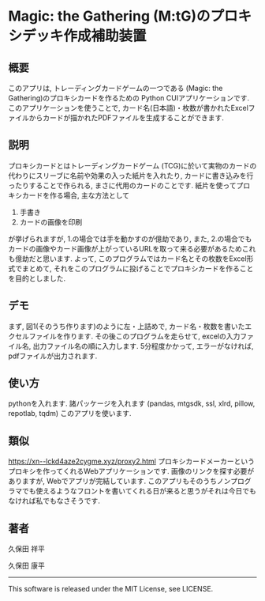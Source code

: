 Magic: the Gathering (M:tG)のプロキシデッキ作成補助装置
====
## 概要
このアプリは, トレーディングカードゲームの一つである (Magic: the Gathering)のプロキシカードを作るための Python CUIアプリケーションです. このアプリケーションを使うことで, カード名(日本語)・枚数が書かれたExcelファイルからカードが描かれたPDFファイルを生成することができます.

## 説明
プロキシカードとはトレーディングカードゲーム (TCG)に於いて実物のカードの代わりにスリーブに名前や効果の入った紙片を入れたり, カードに書き込みを行ったりすることで作られる, まさに代用のカードのことです. 紙片を使ってプロキシカードを作る場合, 主な方法として
1. 手書き
2. カードの画像を印刷

が挙げられますが, 1.の場合では手を動かすのが億劫であり, また, 2.の場合でもカードの画像やカード画像が上がっているURLを取って来る必要があるためこれも億劫だと思います. よって, このプログラムではカード名とその枚数をExcel形式でまとめて, それをこのプログラムに投げることでプロキシカードを作ることを目的としました. 
## デモ
まず, 図1(そのうち作ります)のように左・上詰めで, カード名・枚数を書いたエクセルファイルを作ります. その後このプログラムを走らせて, excelの入力ファイル名, 出力ファイル名の順に入力します. 5分程度かかって, エラーがなければ, pdfファイルが出力されます.

## 使い方
pythonを入れます.
諸パッケージを入れます (pandas, mtgsdk, ssl, xlrd, pillow, repotlab, tqdm)
このアプリを使います.

## 類似
https://xn--lckd4aze2cygme.xyz/proxy2.html
プロキシカードメーカーというプロキシを作ってくれるWebアプリケーションです. 画像のリンクを探す必要がありますが, Webでアプリが完結しています. このアプリもそのうちノンプログラマでも使えるようなフロントを書いてくれる日が来ると思うがそれは今日でもなければ私でもなさそうです. 
## 著者
久保田 祥平

久保田 康平

---

This software is released under the MIT License, see LICENSE.
